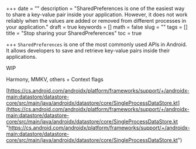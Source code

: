 +++
date = ""
description = "SharedPreferences is one of the easiest way to share a key-value pair inside your application. However, it does not work reliably when the values are added or removed from different processes in your application."
draft = true
keywords = []
math = false
slug = ""
tags = []
title = "Stop sharing your SharedPreferences"
toc = true

+++
`SharedPreferences` is one of the most commonly used APIs in Android. It allows developers to save and retrieve key-value pairs inside their applications.

WIP  
  
Harmony, MMKV, others + Context flags

[https://cs.android.com/androidx/platform/frameworks/support/+/androidx-main:datastore/datastore-core/src/main/java/androidx/datastore/core/SingleProcessDataStore.kt](https://cs.android.com/androidx/platform/frameworks/support/+/androidx-main:datastore/datastore-core/src/main/java/androidx/datastore/core/SingleProcessDataStore.kt "https://cs.android.com/androidx/platform/frameworks/support/+/androidx-main:datastore/datastore-core/src/main/java/androidx/datastore/core/SingleProcessDataStore.kt")